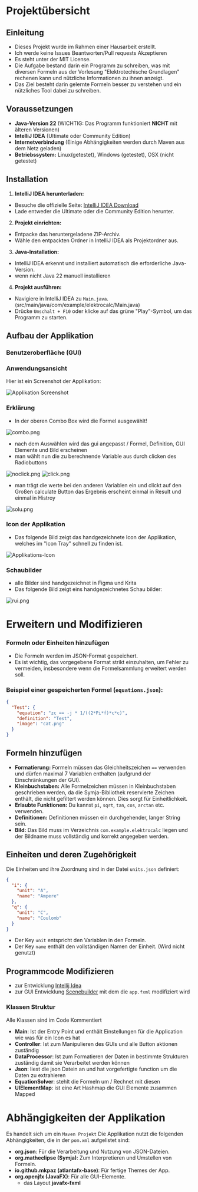 # Projektübersicht

## Einleitung
- Dieses Projekt wurde im Rahmen einer Hausarbeit erstellt. 
- Ich werde keine Issues Beantworten/Pull requests Akzeptieren  
- Es steht unter der MIT License. 
- Die Aufgabe bestand darin ein Programm zu schreiben, was mit diversen Formeln aus der Vorlesung "Elektrotechische Grundlagen" rechenen kann und nützliche Informationen zu ihnen anzeigt. 
- Das Ziel besteht darin gelernte Formeln besser zu verstehen und ein nützliches Tool dabei zu schreiben.
## Voraussetzungen
- **Java-Version 22** (WICHTIG: Das Programm funktioniert **NICHT** mit älteren Versionen)
- **IntelliJ IDEA** (Ultimate oder Community Edition)
- **Internetverbindung** (Einige Abhängigkeiten werden durch Maven aus dem Netz geladen)
- **Betriebssystem:** Linux(getestet), Windows (getestet), OSX (nicht getestet) 

## Installation

1. **IntelliJ IDEA herunterladen:**
  - Besuche die offizielle Seite: [IntelliJ IDEA Download](https://www.jetbrains.com/idea/download/?section=windows)
  - Lade entweder die Ultimate oder die Community Edition herunter.

2. **Projekt einrichten:**
  - Entpacke das heruntergeladene ZIP-Archiv.
  - Wähle den entpackten Ordner in IntelliJ IDEA als Projektordner aus.

3. **Java-Installation:**
  - IntelliJ IDEA erkennt und installiert automatisch die erforderliche Java-Version.
  - wenn nicht Java 22 manuell installieren

4. **Projekt ausführen:**
  - Navigiere in IntelliJ IDEA zu `Main.java`. (src/main/java/com/example/elektrocalc/Main.java)
  - Drücke `Umschalt + F10` oder klicke auf das grüne "Play"-Symbol, um das Programm zu starten.

## Aufbau der Applikation

### Benutzeroberfläche (GUI)

### Anwendungsansicht
Hier ist ein Screenshot der Applikation:

![Applikation Screenshot](src/main/resources/com/example/elektrocalc/Applikation.png)

### Erklärung
- In der oberen Combo Box wird die Formel ausgewählt!

![combo.png](combo.png)
- nach dem Auswählen wird das gui angepasst / Formel, Definition, GUI Elemente und Bild erscheinen
- man wählt nun die zu berechnende Variable aus durch clicken des Radiobuttons

![noclick.png](noclick.png)
![click.png](click.png)

- man trägt die werte bei den anderen Variablen ein und clickt auf den Großen calculate Button das Ergebnis erscheint einmal in Result und einmal in Histroy

![solu.png](solu.png)
### Icon der Applikation
- Das folgende Bild zeigt das handgezeichnete Icon der Applikation, welches im "Icon Tray" schnell zu finden ist.

![Applikations-Icon](src/main/resources/com/example/elektrocalc/cat.png)

### Schaubilder
- alle Bilder sind handgezeichnet in Figma und Krita
- Das folgende Bild zeigt eins handgezeichnetes Schau bilder: 

![rui.png](src/main/resources/com/example/elektrocalc/rui.png)

# Erweitern und Modifizieren

### Formeln oder Einheiten hinzufügen
- Die Formeln werden im JSON-Format gespeichert.
- Es ist wichtig, das vorgegebene Format strikt einzuhalten, um Fehler zu vermeiden, insbesondere wenn die Formelsammlung erweitert werden soll.

### Beispiel einer gespeicherten Formel (`equations.json`):
```json
{
  "Test": {
    "equation": "zc == -j * 1/((2*Pi*f)*c*c)",
    "definition": "Test",
    "image": "cat.png"
  }
}
```
## Formeln hinzufügen
- **Formatierung:** Formeln müssen das Gleichheitszeichen `==` verwenden und dürfen maximal 7 Variablen enthalten (aufgrund der Einschränkungen der GUI).
- **Kleinbuchstaben:** Alle Formelzeichen müssen in Kleinbuchstaben geschrieben werden, da die Symja-Bibliothek reservierte Zeichen enthält, die nicht gefiltert werden können. Dies sorgt für Einheitlichkeit.
- **Erlaubte Funktionen:** Du kannst `pi`, `sqrt`, `tan`, `cos`, `arctan` etc. verwenden.
- **Definitionen:** Definitionen müssen ein durchgehender, langer String sein.
- **Bild:** Das Bild muss im Verzeichnis `com.example.elektrocalc` liegen und der Bildname muss vollständig und korrekt angegeben werden.

## Einheiten und deren Zugehörigkeit

Die Einheiten und ihre Zuordnung sind in der Datei `units.json` definiert:

```json
{
  "i": {
    "unit": "A",
    "name": "Ampere"
  },
  "q": {
    "unit": "C",
    "name": "Coulomb"
  }
}
```
- Der Key `unit` entspricht den Variablen in den Formeln.
- Der Key `name` enthält den vollständigen Namen der Einheit. (Wird nicht genutzt)

## Programmcode Modifizieren
- zur Entwicklung [Intellij Idea](https://www.jetbrains.com/idea/download/?section=windows) 
- zur GUI Entwicklung [Scenebuilder](https://gluonhq.com/products/scene-builder/) mit dem die `app.fxml` modifiziert wird
### Klassen Struktur
  Alle Klassen sind im Code Kommentiert
- **Main**: Ist der Entry Point und enthält Einstellungen für die Application wie was für ein Icon es hat
- **Controller**: Ist zum Manipulieren des GUIs und alle Button aktionen zuständig
- **DataProcessor**: Ist zum Formatieren der Daten in bestimmte Strukturen zuständig damit sie Verarbeitet werden können
- **Json**: liest die json Datein an und hat vorgefertigte function um die Daten zu extrahieren
- **EquationSolver**: stehlt die Formeln um / Rechnet mit diesen
- **UIElementMap**: ist eine Art Hashmap die GUI Elemente zusammen Mapped

# Abhängigkeiten der Applikation
Es handelt sich um ein `Maven Projekt`
Die Applikation nutzt die folgenden Abhängigkeiten, die in der `pom.xml` aufgelistet sind:

- **org.json**: Für die Verarbeitung und Nutzung von JSON-Dateien.
- **org.matheclipse (Symja)**: Zum Interpretieren und Umstellen von Formeln.
- **io.github.mkpaz (atlantafx-base)**: Für fertige Themes der App.
- **org.openjfx (JavaFX)**: Für alle GUI-Elemente. 
  - das Layout **javafx-fxml**


